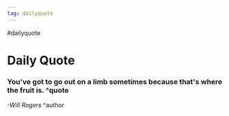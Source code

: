 ```yaml
---
tag: dailyquote
---
```


#dailyquote

# Daily Quote

### You've got to go out on a limb sometimes because that's where the fruit is. ^quote
*-Will Rogers* ^author
